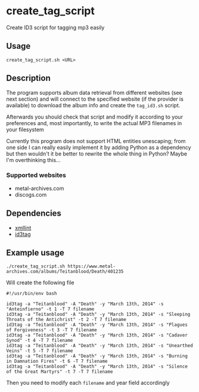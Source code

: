 
# create_tag_script

Create ID3 script for tagging mp3 easily

## Usage

```create_tag_script.sh <URL>```

## Description

The program supports album data retrieval from different websites (see next
section) and will connect to the specified website (if the provider is
available) to download the album info and create the ```tag_id3.sh``` script.

Afterwards you should check that script and modify it according to your
preferences and, most importantly, to write the actual MP3 filenames in your
filesystem

Currently this program does not support HTML entities unescaping; from one side
I can really easily implement it by adding Python as a dependency but then
wouldn't it be better to rewrite the whole thing in Python? Maybe I'm
overthinking this...

### Supported websites

* metal-archives.com
* discogs.com

## Dependencies

* [xmllint](https://linux.die.net/man/1/xmllint)
* [id3tag](https://man.archlinux.org/man/id3tag.1.en)

## Example usage

```./create_tag_script.sh https://www.metal-archives.com/albums/Teitanblood/Death/401235```

Will create the following file


    #!/usr/bin/env bash
    
    id3tag -a "Teitanblood" -A "Death" -y "March 13th, 2014" -s "Anteinfierno" -t 1 -T 7 filename
    id3tag -a "Teitanblood" -A "Death" -y "March 13th, 2014" -s "Sleeping Throats of the Antichrist" -t 2 -T 7 filename
    id3tag -a "Teitanblood" -A "Death" -y "March 13th, 2014" -s "Plagues of Forgiveness" -t 3 -T 7 filename
    id3tag -a "Teitanblood" -A "Death" -y "March 13th, 2014" -s "Cadaver Synod" -t 4 -T 7 filename
    id3tag -a "Teitanblood" -A "Death" -y "March 13th, 2014" -s "Unearthed Veins" -t 5 -T 7 filename
    id3tag -a "Teitanblood" -A "Death" -y "March 13th, 2014" -s "Burning in Damnation Fires" -t 6 -T 7 filename
    id3tag -a "Teitanblood" -A "Death" -y "March 13th, 2014" -s "Silence of the Great Martyrs" -t 7 -T 7 filename

Then you need to modify each ```filename``` and year field accordingly

